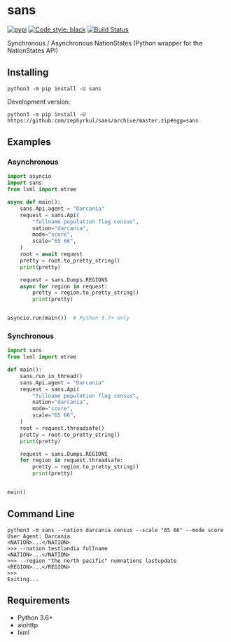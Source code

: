 # sans

[![pypi](https://img.shields.io/pypi/v/sans.svg)](https://pypi.python.org/pypi/sans)
[![Code style: black](https://img.shields.io/badge/code%20style-black-000000.svg)](https://github.com/ambv/black)
[![Build Status](https://travis-ci.com/zephyrkul/sans.svg?branch=master)](https://travis-ci.com/zephyrkul/sans)

Synchronous / Asynchronous NationStates (Python wrapper for the NationStates API)

## Installing

```
python3 -m pip install -U sans
```

Development version:
```
python3 -m pip install -U https://github.com/zephyrkul/sans/archive/master.zip#egg=sans
```

## Examples

### Asynchronous
```py
import asyncio
import sans
from lxml import etree

async def main():
    sans.Api.agent = "Darcania"
    request = sans.Api(
        "fullname population flag census",
        nation="darcania",
        mode="score",
        scale="65 66",
    )
    root = await request
    pretty = root.to_pretty_string()
    print(pretty)

    request = sans.Dumps.REGIONS
    async for region in request:
        pretty = region.to_pretty_string()
        print(pretty)


asyncio.run(main())  # Python 3.7+ only
```

### Synchronous
```py
import sans
from lxml import etree

def main():
    sans.run_in_thread()
    sans.Api.agent = "Darcania"
    request = sans.Api(
        "fullname population flag census",
        nation="darcania",
        mode="score",
        scale="65 66",
    )
    root = request.threadsafe()
    pretty = root.to_pretty_string()
    print(pretty)

    request = sans.Dumps.REGIONS
    for region in request.threadsafe:
        pretty = region.to_pretty_string()
        print(pretty)


main()
```

## Command Line
```
python3 -m sans --nation darcania census --scale "65 66" --mode score
User Agent: Darcania
<NATION>...</NATION>
>>> --nation testlandia fullname
<NATION>...</NATION>
>>> --region "the north pacific" numnations lastupdate
<REGION>...</REGION>
>>>
Exiting...
```

## Requirements
- Python 3.6+
- aiohttp
- lxml
